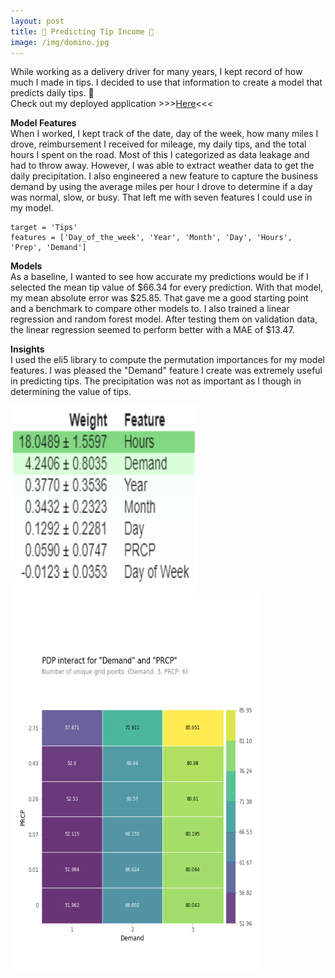 ```yaml
---
layout: post
title: 🍕 Predicting Tip Income 🍕
image: /img/domino.jpg
---
```

While working as a delivery driver for many years, I kept record of how much I made in tips. 
I decided to use that information to create a model that predicts daily tips. 🤑  
Check out my deployed application >>>[Here](https://dominos-tip-prediction.herokuapp.com/)<<<

**Model Features**  
When I worked, I kept track of the date, day of the week, how many miles I drove, reimbursement I received for mileage, 
my daily tips, and the total hours I spent on the road. Most of this I categorized as data leakage and had to throw away. 
However, I was able to extract weather data to get the daily precipitation. I also engineered a new feature to capture 
the business demand by using the average miles per hour I drove to determine if a day was normal, slow, or busy. That left 
me with seven features I could use in my model.  
```  
target = 'Tips'  
features = ['Day_of_the_week', 'Year', 'Month', 'Day', 'Hours', 'Prep', 'Demand']
```
**Models**  
As a baseline, I wanted to see how accurate my predictions would be if I selected the mean tip value of $66.34 for every 
prediction. With that model, my mean absolute error was $25.85. That gave me a good starting point and a benchmark to compare 
other models to. I also trained a linear regression and random forest model. After testing them on validation data, the linear 
regression seemed to perform better with a MAE of $13.47.

**Insights**  
I used the eli5 library to compute the permutation importances for my model features. I was pleased the "Demand" feature 
I create was extremely useful in predicting tips. The precipitation was not as important as I though in determining the value of tips.

<img src="/img/importances.PNG" height="300" width="300" />  
<img src="/img/demandprcp.png" height="600" width="400" />  
